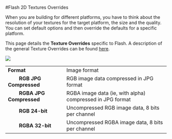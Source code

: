 #Flash 2D Textures Overrides

When you are building for different platforms, you have to think about the resolution of your textures for the target platform, the size and the quality. You can set default options and then override the defaults for a specific platform.

This page details the __Texture Overrides__ specific to Flash. A description of the general Texture Overrides can be found [here](class-TextureImporter).

![](../uploads/Main/TextureImporterOverride.png) 


| | |
|:---|:---|
|__Format__ |Image format |
|&#160;&#160;&#160;&#160;&#160;&#160;&#160;&#160;__RGB JPG Compressed__ |RGB image data compressed in JPG format |
|&#160;&#160;&#160;&#160;&#160;&#160;&#160;&#160;__RGBA JPG Compressed__ |RGBA image data (ie, with alpha) compressed in JPG format |
|&#160;&#160;&#160;&#160;&#160;&#160;&#160;&#160;__RGB 24-bit__ |Uncompressed RGB image data, 8 bits per channel |
|&#160;&#160;&#160;&#160;&#160;&#160;&#160;&#160;__RGBA 32-bit__ |Uncompressed RGBA image data, 8 bits per channel |


